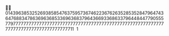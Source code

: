 📱🌌0143963853252693858547637595736746223676263528535284796474364768834786369636853369636837964366933686337964484477905557797777777777777777777777777777777777777777777777777777777777777777777777777777777777711  1
